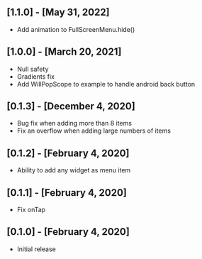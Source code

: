 ## [1.1.0] - [May 31, 2022]
* Add animation to FullScreenMenu.hide() 

## [1.0.0] - [March 20, 2021]
* Null safety
* Gradients fix
* Add WillPopScope to example to handle android back button

## [0.1.3] - [December 4, 2020]
* Bug fix when adding more than 8 items
* Fix an overflow when adding large numbers of items

## [0.1.2] - [February 4, 2020]
* Ability to add any widget as menu item

## [0.1.1] - [February 4, 2020]
* Fix onTap

## [0.1.0] - [February 4, 2020]
* Initial release
